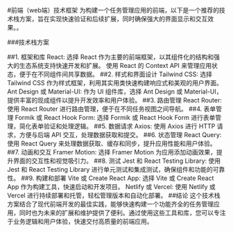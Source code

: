 #前端（web端）技术框架
为构建一个任务管理应用的前端，以下是一个推荐的技术栈方案，旨在实现快速验证和后续扩展，同时确保强大的界面显示和交互效果。。

###技术栈方案
    
##1. 框架和库
    React:
        选择 React 作为主要的前端框架，以其组件化的结构和强大的生态系统支持快速开发和扩展。
        使用 React 的 Context API 来管理应用状态，便于在不同组件间共享数据。
##2. 样式和界面设计
    Tailwind CSS:
        选择 Tailwind CSS 作为样式框架，利用其实用类快速构建响应式和美观的用户界面。
    Ant Design 或 Material-UI:
        作为 UI 组件库，选择 Ant Design 或 Material-UI，提供丰富的现成组件以提升开发效率和用户体验。
##3. 路由管理
    React Router:
        使用 React Router 进行路由管理，便于在不同任务视图之间导航。
##4. 表单管理
    Formik 或 React Hook Form:
        选择 Formik 或 React Hook Form 进行表单管理，简化表单验证和处理逻辑。
##5. 数据请求
    Axios:
        使用 Axios 进行 HTTP 请求，方便与后端 API 交互，处理数据获取和提交。
##6. 状态管理
    React Query:
        使用 React Query 来处理数据获取、缓存和同步，提升应用性能和用户体验。
##7. 动画和交互
    Framer Motion:
        选择 Framer Motion 为应用添加动画效果，提升界面的交互性和视觉吸引力。
##8. 测试
    Jest 和 React Testing Library:
        使用 Jest 和 React Testing Library 进行单元测试和集成测试，确保组件和功能的可靠性。
##9. 构建和部署
    Vite 或 Create React App:
        选择 Vite 或 Create React App 作为构建工具，快速启动和开发项目。
    Netlify 或 Vercel:
        使用 Netlify 或 Vercel 进行持续部署和托管，轻松管理版本和自动化部署。
##结论
    这个技术栈方案结合了现代前端开发的最佳实践，能够快速构建一个功能齐全的任务管理应用，同时也为未来的扩展和维护提供了便利。通过使用这些工具和库，您可以专注于业务逻辑和用户体验，快速交付高质量的前端应用。